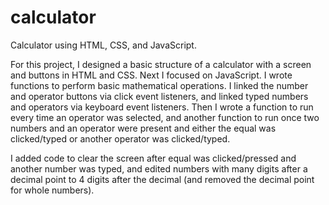 # calculator
Calculator using HTML, CSS, and JavaScript.

For this project, I designed a basic structure of a calculator with a screen and buttons in HTML and CSS. Next I focused on JavaScript. I wrote functions to perform basic mathematical operations. I linked the number and operator buttons via click event listeners, and linked typed numbers and operators via keyboard event listeners. Then I wrote a function to run every time an operator was selected, and another function to run once two numbers and an operator were present and either the equal was clicked/typed or another operator was clicked/typed.

I added code to clear the screen after equal was clicked/pressed and another number was typed, and edited numbers with many digits after a decimal point to 4 digits after the decimal (and removed the decimal point for whole numbers).
